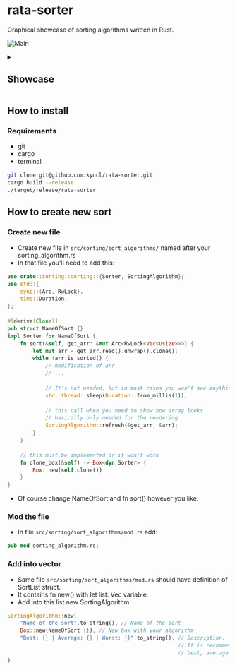 <h1>rata-sorter</h1>
<p>
Graphical showcase of sorting algorithms written in Rust.
</p>

![Main](https://github.com/kyncl/rata-sorter/blob/main/showcase/main.gif?raw=true)

<details>
<summary><h2>Showcase</h2></summary>
    
**Bubble sort**|**Selection sort**
|:--:|:--:|
![BubbleSort](https://github.com/kyncl/rata-sorter/blob/main/showcase/bubble.gif?raw=true)|![SelectionSort](https://github.com/kyncl/rata-sorter/blob/main/showcase/selection.gif?raw=true)
**Insertion sort**|**Quick sort**
![InsertionSort](https://github.com/kyncl/rata-sorter/blob/main/showcase/insertion.gif?raw=true)|![QuickSort](https://github.com/kyncl/rata-sorter/blob/main/showcase/quick.gif?raw=true)
**Merge sort**|**Bogo sort**
![MergeSort](https://github.com/kyncl/rata-sorter/blob/main/showcase/merge.gif?raw=true)|![BogoSort](https://github.com/kyncl/rata-sorter/blob/main/showcase/bogo.gif?raw=true)

</details>

## How to install
### Requirements
- git
- cargo
- terminal

```bash
git clone git@github.com:kyncl/rata-sorter.git
cargo build --release
./target/release/rata-sorter
```

## How to create new sort
### Create new file
- Create new file in ```src/sorting/sort_algorithms/``` named after your sorting_algorithm.rs
- In that file you'll need to add this:
  
```rust
use crate::sorting::sorting::{Sorter, SortingAlgorithm};
use std::{
    sync::{Arc, RwLock},
    time::Duration,
};

#[derive(Clone)]
pub struct NameOfSort {}
impl Sorter for NameOfSort {
    fn sort(&self, get_arr: &mut Arc<RwLock<Vec<usize>>>) {
        let mut arr = get_arr.read().unwrap().clone();
        while !arr.is_sorted() {
            // modification of arr
            // ...
            
            // It's not needed, but in most cases you won't see anything.
            std::thread::sleep(Duration::from_millis(1));

            // this call when you need to show how array looks
            // basically only needed for the rendering
            SortingAlgorithm::refresh(&get_arr, &arr);
        }
    }

    // this must be implemented or it won't work
    fn clone_box(&self) -> Box<dyn Sorter> {
        Box::new(self.clone())
    }
}
```
- Of course change NameOfSort and fn sort() however you like.

### Mod the file
- In file ```src/sorting/sort_algorithms/mod.rs``` add:

```rust
pub mod sorting_algorithm.rs;
```

### Add into vector
- Same file ```src/sorting/sort_algorithms/mod.rs``` should have definition of SortList struct.
- It contains fn new() with let list: Vec<SortingAlgorithm> variable.
- Add into this list new SortingAlgorithm:
  
```rust
SortingAlgorithm::new(
    "Name of the sort".to_string(), // Name of the sort
    Box::new(NameOfSort {}), // New box with your algorithm
    "Best: {} | Average: {} | Worst: {}".to_string(), // Description.
                                                      // It is recommended to just add 
                                                      // best, average and wort possible time complexity
)
```


